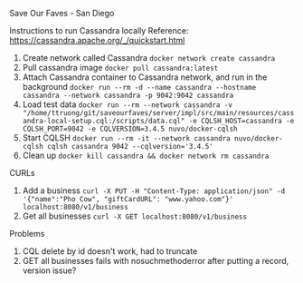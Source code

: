 Save Our Faves - San Diego

Instructions to run Cassandra locally
Reference: https://cassandra.apache.org/_/quickstart.html
1. Create network called Cassandra `docker network create cassandra`
2. Pull cassandra image `docker pull cassandra:latest`
3. Attach Cassandra container to Cassandra network, and run in the background `docker run --rm -d --name cassandra --hostname cassandra --network cassandra -p 9042:9042 cassandra`
4. Load test data `docker run --rm --network cassandra -v "/home/ttruong/git/saveourfaves/server/impl/src/main/resources/cassandra-local-setup.cql:/scripts/data.cql" -e CQLSH_HOST=cassandra -e CQLSH_PORT=9042 -e CQLVERSION=3.4.5 nuvo/docker-cqlsh`
5. Start CQLSH `docker run --rm -it --network cassandra nuvo/docker-cqlsh cqlsh cassandra 9042 --cqlversion='3.4.5'`
6. Clean up `docker kill cassandra && docker network rm cassandra`

CURLs
1. Add a business `curl -X PUT -H "Content-Type: application/json" -d '{"name":"Pho Cow", "giftCardURL": "www.yahoo.com"}' localhost:8080/v1/business`
1. Get all businesses `curl -X GET localhost:8080/v1/business`

Problems
1. CQL delete by id doesn't work, had to truncate
2. GET all businesses fails with nosuchmethoderror after putting a record, version issue?